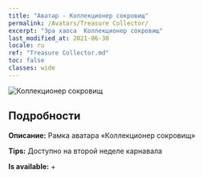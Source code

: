 ```yaml
---
title: "Аватар - Коллекционер сокровищ"
permalink: /Avatars/Treasure Collector/
excerpt: "Эра хаоса  Коллекционер сокровищ"
last_modified_at: 2021-06-30
locale: ru
ref: "Treasure Collector.md"
toc: false
classes: wide
---
```

 ![Коллекционер сокровищ](/images/a/avatarFrame_19.png)

## Подробности

 **Описание:** Рамка аватара «Коллекционер сокровищ» 

 **Tips:** Доступно на второй неделе карнавала 

 **Is available:**  + 

